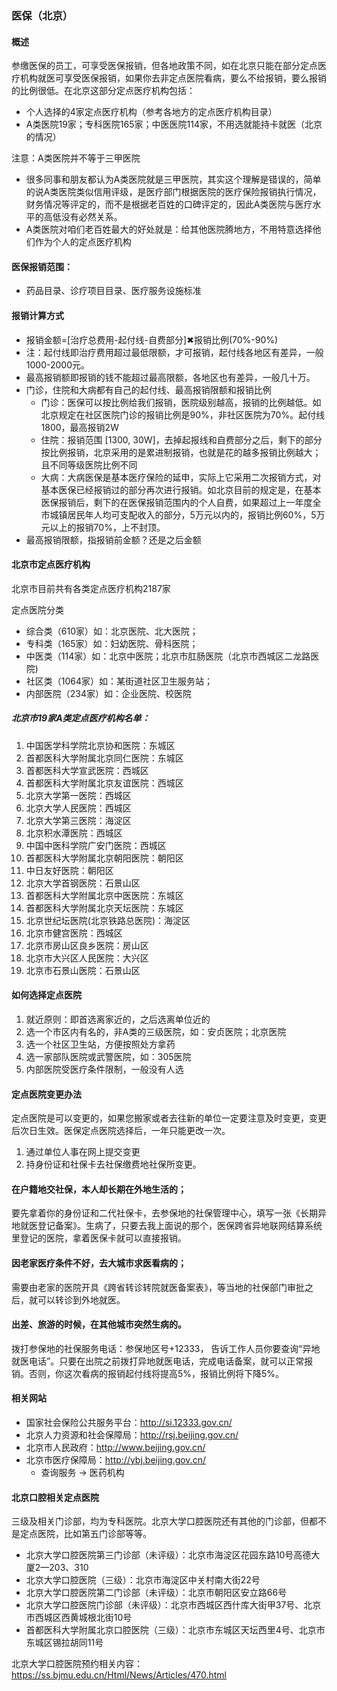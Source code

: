 ### 医保（北京）
#### 概述
参缴医保的员工，可享受医保报销，但各地政策不同，如在北京只能在部分定点医疗机构就医可享受医保报销，如果你去非定点医院看病，要么不给报销，要么报销的比例很低。在北京这部分定点医疗机构包括：
- 个人选择的4家定点医疗机构（参考各地方的定点医疗机构目录）
- A类医院19家；专科医院165家；中医医院114家，不用选就能持卡就医（北京的情况）

注意：A类医院并不等于三甲医院
- 很多同事和朋友都认为A类医院就是三甲医院，其实这个理解是错误的，简单的说A类医院类似信用评级，是医疗部门根据医院的医疗保险报销执行情况，财务情况等评定的，而不是根据老百姓的口碑评定的，因此A类医院与医疗水平的高低没有必然关系。
- A类医院对咱们老百姓最大的好处就是：给其他医院腾地方，不用特意选择他们作为个人的定点医疗机构

#### 医保报销范围：
- 药品目录、诊疗项目目录、医疗服务设施标准

#### 报销计算方式
- 报销金额=[治疗总费用-起付线-自费部分]✖报销比例(70%-90%)
- 注：起付线即治疗费用超过最低限额，才可报销，起付线各地区有差异，一般1000-2000元。
- 最高报销额即报销的钱不能超过最高限额，各地区也有差异，一般几十万。
- 门诊，住院和大病都有自己的起付线、最高报销限额和报销比例
    - 门诊：医保可以按比例给我们报销，医院级别越高，报销的比例越低。如北京规定在社区医院门诊的报销比例是90%，非社区医院为70%。起付线1800，最高报销2W
    - 住院：报销范围 [1300, 30W]，去掉起报线和自费部分之后，剩下的部分按比例报销，北京采用的是累进制报销，也就是花的越多报销比例越大；且不同等级医院比例不同
    - 大病：大病医保是基本医疗保险的延申，实际上它采用二次报销方式，对基本医保已经报销过的部分再次进行报销。如北京目前的规定是，在基本医保报销后，剩下的在医保报销范围内的个人自费，如果超过上一年度全市城镇居民年人均可支配收入的部分，5万元以内的，报销比例60%，5万元以上的报销70%，上不封顶。
- 最高报销限额，指报销前金额？还是之后金额

#### 北京市定点医疗机构
北京市目前共有各类定点医疗机构2187家

定点医院分类
- 综合类（610家）如：北京医院、北大医院；
- 专科类（165家）如：妇幼医院、骨科医院；
- 中医类（114家）如：北京中医院；北京市肛肠医院（北京市西城区二龙路医院)
- 社区类（1064家）如：某街道社区卫生服务站；
- 内部医院（234家）如：企业医院、校医院

##### 北京市19家A类定点医疗机构名单：
1. 中国医学科学院北京协和医院：东城区
2. 首都医科大学附属北京同仁医院：东城区
3. 首都医科大学宣武医院：西城区
4. 首都医科大学附属北京友谊医院：西城区
5. 北京大学第一医院：西城区
6. 北京大学人民医院：西城区
7. 北京大学第三医院：海淀区
8. 北京积水潭医院：西城区
9. 中国中医科学院广安门医院：西城区
10. 首都医科大学附属北京朝阳医院：朝阳区
11. 中日友好医院：朝阳区
12. 北京大学首钢医院：石景山区
13. 首都医科大学附属北京中医医院：东城区
14. 首都医科大学附属北京天坛医院：东城区
15. 北京世纪坛医院(北京铁路总医院)：海淀区
16. 北京市健宫医院：西城区
17. 北京市房山区良乡医院：房山区
18. 北京市大兴区人民医院：大兴区
19. 北京市石景山医院：石景山区

#### 如何选择定点医院
1. 就近原则：即首选离家近的，之后选离单位近的
2. 选一个市区内有名的，非A类的三级医院，如：安贞医院；北京医院
3. 选一个社区卫生站，方便按照处方拿药
4. 选一家部队医院或武警医院，如：305医院
5. 内部医院受医疗条件限制，一般没有人选

#### 定点医院变更办法
定点医院是可以变更的，如果您搬家或者去往新的单位一定要注意及时变更，变更后次日生效。医保定点医院选择后，一年只能更改一次。
1. 通过单位人事在网上提交变更
2. 持身份证和社保卡去社保缴费地社保所变更。

#### 在户籍地交社保，本人却长期在外地生活的；
要先拿着你的身份证和二代社保卡，去参保地的社保管理中心，填写一张《长期异地就医登记备案》。生病了，只要去我上面说的那个，医保跨省异地联网结算系统里登记的医院，拿着医保卡就可以直接报销。

#### 因老家医疗条件不好，去大城市求医看病的；
需要由老家的医院开具《跨省转诊转院就医备案表》，等当地的社保部门审批之后，就可以转诊到外地就医。

#### 出差、旅游的时候，在其他城市突然生病的。
拨打参保地的社保服务电话：参保地区号+12333， 告诉工作人员你要查询“异地就医电话”。只要在出院之前拨打异地就医电话，完成电话备案，就可以正常报销。否则，你这次看病的报销起付线将提高5%，报销比例将下降5%。

#### 相关网站
- 国家社会保险公共服务平台：http://si.12333.gov.cn/
- 北京人力资源和社会保障局：http://rsj.beijing.gov.cn/
- 北京市人民政府：http://www.beijing.gov.cn/
- 北京市医疗保障局：http://ybj.beijing.gov.cn/
    - 查询服务 -> 医药机构

#### 北京口腔相关定点医院
三级及相关门诊部，均为专科医院。北京大学口腔医院还有其他的门诊部，但都不是定点医院，比如第五门诊部等等。
- 北京大学口腔医院第三门诊部（未评级）：北京市海淀区花园东路10号高德大厦2—203、310
- 北京大学口腔医院（三级）：北京市海淀区中关村南大街22号
- 北京大学口腔医院第二门诊部（未评级）：北京市朝阳区安立路66号
- 北京大学口腔医院门诊部（未评级）：北京市西城区西什库大街甲37号、北京市西城区西黄城根北街10号
- 首都医科大学附属北京口腔医院（三级）：北京市东城区天坛西里4号、北京市东城区锡拉胡同11号

北京大学口腔医院预约相关内容：https://ss.bjmu.edu.cn/Html/News/Articles/470.html

